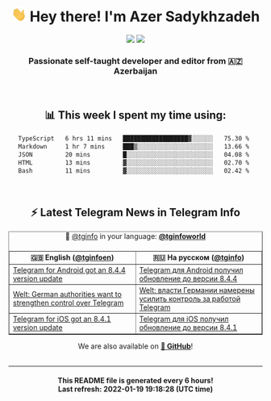 <div align="center">
	<div>
		<h1>
      <img src="./assets/hi.gif" width="30px"> Hey there! I'm Azer Sadykhzadeh
    </h1>
    <img height="18" src="https://komarev.com/ghpvc/?username=sadykhzadeh&label=Views&color=2081c1&style=flat-square" />
		<a href="https://wakatime.com/@Azer"> <img height="18" src="https://wakatime.com/badge/user/f80ae27a-c328-426f-a381-bc84136e2dd6.svg" /> </a>
    <h3>
      Passionate self-taught developer and editor from 🇦🇿 Azerbaijan
    </h3>
  </div>
  <br>

<h2>📊 This week I spent my time using:</h2>

<!--START_SECTION:waka-->
```text
TypeScript   6 hrs 11 mins   ██████████████████▓░░░░░░   75.30 % 
Markdown     1 hr 7 mins     ███▒░░░░░░░░░░░░░░░░░░░░░   13.66 % 
JSON         20 mins         █░░░░░░░░░░░░░░░░░░░░░░░░   04.08 % 
HTML         13 mins         ▓░░░░░░░░░░░░░░░░░░░░░░░░   02.70 % 
Bash         11 mins         ▓░░░░░░░░░░░░░░░░░░░░░░░░   02.42 % 
```
<!--END_SECTION:waka-->

<br>

<h2>⚡️ Latest Telegram News in Telegram Info</h2>
  <table border>
		<tr>
			<th width="50%">🇬🇧 English (<a href="https://t.me/tginfoen">@tginfoen</a>)</th>
			<th>🇷🇺 На русском (<a href="https://t.me/tginfo">@tginfo</a>)</th>
		</tr>
		<caption>🚩 <a href="https://t.me/tginfo">@tginfo</a> in your language: <a href="https://t.me/tginfoworld"><b>@tginfoworld</b></a><caption/>
  <tr><td><a href="https://t.me/tginfoen/1344">Telegram for Android got an 8.4.4 version update</a></td>
    <td><a href="https://t.me/tginfo/3217">Telegram для Android получил обновление до версии 8.4.4</a></td></tr><tr><td><a href="https://t.me/tginfoen/1343">Welt: German authorities want to strengthen control over Telegram</a></td>
    <td><a href="https://t.me/tginfo/3216">Welt: власти Германии намерены усилить контроль за работой Telegram</a></td></tr><tr><td><a href="https://t.me/tginfoen/1342">Telegram for iOS got an 8.4.1 version update</a></td>
    <td><a href="https://t.me/tginfo/3215">Telegram для iOS получил обновление до версии 8.4.1</a></td></tr>
</table>
We are also available on <a href="https://github.com/tginfo"><b>🐙 GitHub</b></a>!
</div>

<br>
<hr>
<h4 align="center">This README file is generated <b>every 6 hours</b>!</br>Last refresh: <b>2022-01-19 19:18:28 (UTC time)</b></h4>
